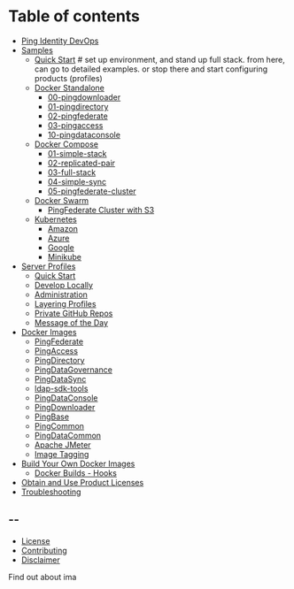 # Table of contents


* [Ping Identity DevOps](docs/README.md)
* [Samples](docs/getting-started/README.md)
  * [Quick Start](docs/QUICKSTART.md) # set up environment, and stand up full stack. from here, can go to detailed examples. or stop there and start configuring products (profiles)
  * [Docker Standalone](10-docker-standalone/README.md)
    * [00-pingdownloader](10-docker-standalone/00-pingdownloader/README.md)
    * [01-pingdirectory](10-docker-standalone/01-pingdirectory/README.md)
    * [02-pingfederate](10-docker-standalone/02-pingfederate/README.md)
    * [03-pingaccess](10-docker-standalone/03-pingaccess/README.md)
    * [10-pingdataconsole](10-docker-standalone/10-pingdataconsole/README.md)
  * [Docker Compose](11-docker-compose/README.md)
    * [01-simple-stack](11-docker-compose/01-simple-stack/README.md)
    * [02-replicated-pair](11-docker-compose/02-replicated-pair/README.md)
    * [03-full-stack](11-docker-compose/03-full-stack/README.md)
    * [04-simple-sync](11-docker-compose/04-simple-sync/README.md)
    * [05-pingfederate-cluster](11-docker-compose/05-pingfederate-cluster/README.md)
  * [Docker Swarm](12-docker-swarm/README.md)
    * [PingFederate Cluster with S3](12-docker-swarm/pingfederate-clustering-with-s3/README.md)
  * [Kubernetes](20-kubernetes/README.md)
    * [Amazon](22-cloud/cloud/amazon/README.md)
    * [Azure](22-cloud/cloud/azure/README.md)
    * [Google](22-cloud/cloud/google/README.md)
    * [Minikube](22-cloud/cloud/minikube/README.md)
* [Server Profiles](docs/server-profiles/README.md)
  * [Quick Start](docs/server-profiles/QUICKSTART.md)
  * [Develop Locally](docs/server-profiles/LOCAL-WORKSPACE.md)
  * [Administration](docs/server-profiles/ADMINISTRATION.md)
  * [Layering Profiles](docs/server-profiles/LAYERING_SERVER_PROFILES.md)
  * [Private GitHub Repos](docs/server-profiles/PRIVATE_REPOS.md)
  * [Message of the Day](motd/README.md)
  <!-- * [Getting Started](docs/server-profiles/GETTING_STARTED.md) -->
  <!-- * [Baseline](docs/server-profiles/BASELINE.md) -->
  <!-- * [Simple Sync](docs/server-profiles/SIMPLE_SYNC.md) -->
* [Docker Images](docs/docker-images/README.md)
  * [PingFederate](docs/docker-images/pingfederate/README.md)
  * [PingAccess](docs/docker-images/pingaccess/README.md)
  * [PingDirectory](docs/docker-images/pingdirectory/README.md)
  * [PingDataGovernance](docs/docker-images/pingdatagovernance/README.md)
  * [PingDataSync](docs/docker-images/pingdatasync/README.md)
  * [ldap-sdk-tools](docs/docker-images/ldap-sdk-tools/README.md)
  * [PingDataConsole](docs/docker-images/pingdataconsole/README.md)
  * [PingDownloader](docs/docker-images/pingdownloader/README.md)
  * [PingBase](docs/docker-images/pingbase/README.md)
  * [PingCommon](docs/docker-images/pingcommon/README.md)
  * [PingDataCommon](docs/docker-images/pingdatacommon/README.md)
  * [Apache JMeter](docs/docker-images/apache-jmeter/README.md)
  * [Image Tagging](docs/docker-images/IMAGE_TAGGING.md)
* [Build Your Own Docker Images](docs/docker-builds/README.md)
  <!-- * [Quick Start](docs/docker-builds/QUICKSTART.md) -->
  * [Docker Builds - Hooks](docs/docker-builds/DOCKER_BUILDS_HOOKS.md)
* [Obtain and Use Product Licenses](docs/PROD-LICENSE.md)
* [Troubleshooting](docs/troubleshooting/BASIC_TROUBLESHOOTING.md)

## --

* [License](LICENSE.md)
* [Contributing](CONTRIBUTING.md)
* [Disclaimer](DISCLAIMER.md)


Find out about ima